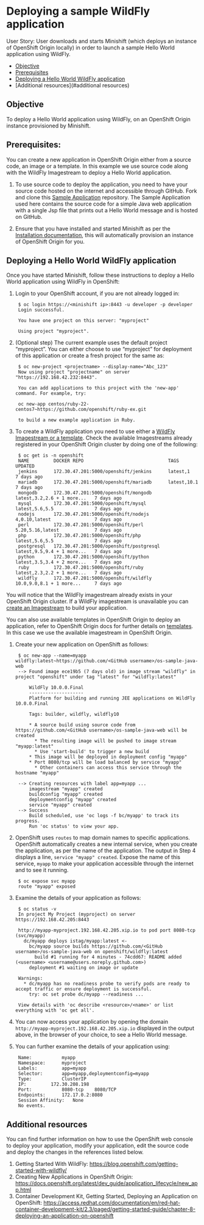 # Deploying a sample WildFly application

User Story:
User downloads and starts Minishift (which deploys an instance of OpenShift Origin locally) in order to launch a sample Hello World application using WildFly.

<!-- MarkdownTOC -->

- [Objective](#objective)
- [Prerequisites](#prerequisites)
- [Deploying a Hello World WildFly application](#deploying-a-hello-world-wildfly-application)
- [Additional resources](#additional resources)


<!-- /MarkdownTOC -->

<a name="objective"></a>
## Objective
To deploy a Hello World application using WildFly, on an OpenShift Origin instance provisioned by Minishift.

<a name="prerequisites"></a>
## Prerequisites:
You can create a new application in OpenShift Origin either from a source code, an image or a template. In this example we use source code along with the WildFly Imagestream to deploy a Hello World application.

1. To use source code to deploy the application, you need to have your source code hosted on the internet and accessible through GitHub. Fork and clone this [Sample Application](https://github.com/openshiftdemos/os-sample-java-web) repository. The Sample Application used here contains the source code for a simple Java web application with a single Jsp file that prints out a Hello World message and is hosted on GitHub.  

1. Ensure that you have installed and started Minishift as per the [Installation documentation](https://github.com/minishift/minishift/blob/master/README.md#installation), this will automatically provision an instance of OpenShift Origin for you.

<a name="deploying-a-hello-world-wildfly-application"></a>
## Deploying a Hello World WildFly application

Once you have started Minishift, follow these instructions to deploy a Hello World application using WildFly in OpenShift:

1. Login to your OpenShift account, if you are not already logged in:

        $ oc login https://<minishift ip>:8443 -u developer -p developer
        Login successful.

        You have one project on this server: "myproject"

        Using project "myproject".

1. (Optional step) The current example uses the default project “myproject”. You can either choose to use “myproject” for deployment of this application or create a fresh project for the same as:

        $ oc new-project <projectname> --display-name="Abc_123"
        Now using project "projectname" on server "https://192.168.42.232:8443".

        You can add applications to this project with the 'new-app' command. For example, try:

        oc new-app centos/ruby-22-centos7~https://github.com/openshift/ruby-ex.git

        to build a new example application in Ruby.

1. To create a WildFly application you need to use either a [WildFly Imagestream or a template](https://docs.openshift.org/latest/install_config/imagestreams_templates.html). Check the available Imagestreams already registered in your OpenShift Origin cluster by doing one of the following:

        $ oc get is -n openshift
        NAME         DOCKER REPO                               TAGS                         UPDATED
        jenkins      172.30.47.201:5000/openshift/jenkins      latest,1                     7 days ago
        mariadb      172.30.47.201:5000/openshift/mariadb      latest,10.1                  7 days ago
        mongodb      172.30.47.201:5000/openshift/mongodb      latest,3.2,2.6 + 1 more...   7 days ago
        mysql        172.30.47.201:5000/openshift/mysql        latest,5.6,5.5               7 days ago
        nodejs       172.30.47.201:5000/openshift/nodejs       4,0.10,latest                7 days ago
        perl         172.30.47.201:5000/openshift/perl         5.20,5.16,latest             7 days ago
        php          172.30.47.201:5000/openshift/php          latest,5.6,5.5               7 days ago
        postgresql   172.30.47.201:5000/openshift/postgresql   latest,9.5,9.4 + 1 more...   7 days ago
        python       172.30.47.201:5000/openshift/python       latest,3.5,3.4 + 2 more...   7 days ago
        ruby         172.30.47.201:5000/openshift/ruby         latest,2.3,2.2 + 1 more...   7 days ago
        wildfly      172.30.47.201:5000/openshift/wildfly      10.0,9.0,8.1 + 1 more...     7 days ago

  You will notice that the WildFly imagestream already exists in your OpenShift Origin cluster. If a WildFly imagestream is unavailable you can [create an Imagestream](https://docs.openshift.org/latest/dev_guide/managing_images.html) to build your application.

  You can also use available templates in OpenShift Origin to deploy an application, refer to OpenShift Origin docs for further details on [templates](https://docs.openshift.org/latest/dev_guide/app_tutorials/quickstarts.html). In this case we use the available imagestream in OpenShift Origin.

1. Create your new application on OpenShift as follows:

        $ oc new-app --name=myapp wildfly:latest~https://github.com/<GitHub username>/os-sample-java-web
        --> Found image ece19b5 (7 days old) in image stream "wildfly" in project "openshift" under tag "latest" for "wildfly:latest"

            WildFly 10.0.0.Final
            --------------------
            Platform for building and running JEE applications on WildFly 10.0.0.Final

            Tags: builder, wildfly, wildfly10

            * A source build using source code from https://github.com/<GitHub username>/os-sample-java-web will be created
              * The resulting image will be pushed to image stream "myapp:latest"
              * Use 'start-build' to trigger a new build
            * This image will be deployed in deployment config "myapp"
            * Port 8080/tcp will be load balanced by service "myapp"
              * Other containers can access this service through the hostname "myapp"

        --> Creating resources with label app=myapp ...
            imagestream "myapp" created
            buildconfig "myapp" created
            deploymentconfig "myapp" created
            service "myapp" created
        --> Success
            Build scheduled, use 'oc logs -f bc/myapp' to track its progress.
            Run 'oc status' to view your app.

1. OpenShift uses `routes` to map domain names to specific applications. OpenShift automatically creates a new internal service, when you create the application, as per the name of the application. The output in Step 4 displays a line, `service "myapp" created`. Expose the name of this service, `myapp` to make your application accessible through the internet and to see it running.

        $ oc expose svc myapp
        route "myapp" exposed

1. Examine the details of your application as follows:

        $ oc status -v
        In project My Project (myproject) on server https://192.168.42.205:8443

        http://myapp-myproject.192.168.42.205.xip.io to pod port 8080-tcp (svc/myapp)
          dc/myapp deploys istag/myapp:latest <-
            bc/myapp source builds https://github.com/<GitHub username>/os-sample-java-web on openshift/wildfly:latest
              build #1 running for 4 minutes - 74cdd67: README added (<username> <username@users.noreply.github.com>)
            deployment #1 waiting on image or update

        Warnings:
          * dc/myapp has no readiness probe to verify pods are ready to accept traffic or ensure deployment is successful.
            try: oc set probe dc/myapp --readiness ...

        View details with 'oc describe <resource>/<name>' or list everything with 'oc get all'.

1. You can now access your application by opening the domain `http://myapp-myproject.192.168.42.205.xip.io` displayed in the output above, in the browser of your choice, to see a Hello World message.

1. You can further examine the details of your application using:

        Name:			myapp
        Namespace:		myproject
        Labels:			app=myapp
        Selector:		app=myapp,deploymentconfig=myapp
        Type:			ClusterIP
        IP:			172.30.208.198
        Port:			8080-tcp	8080/TCP
        Endpoints:		172.17.0.2:8080
        Session Affinity:	None
        No events.

<a name="additional-resources"></a>
## Additional resources

You can find further information on how to use the OpenShift web console to deploy your application, modify your application, edit the source code and deploy the changes in the references listed below.

1. Getting Started With WildFly: https://blog.openshift.com/getting-started-with-wildfly/
1. Creating New Applications in OpenShift Origin: https://docs.openshift.org/latest/dev_guide/application_lifecycle/new_app.html
1. Container Development Kit, Getting Started, Deploying an Application on OpenShift: https://access.redhat.com/documentation/en/red-hat-container-development-kit/2.3/paged/getting-started-guide/chapter-8-deploying-an-application-on-openshift
